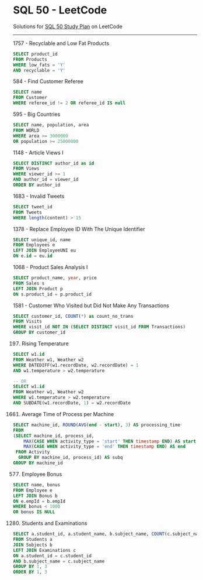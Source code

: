 # SQL 50 - LeetCode
Solutions for [SQL 50 Study Plan](https://leetcode.com/studyplan/top-sql-50/) on LeetCode

---

1757 - Recyclable and Low Fat Products
```sql
SELECT product_id
FROM Products
WHERE low_fats = 'Y'
AND recyclable = 'Y'
```

584 - Find Customer Referee
```sql
SELECT name 
FROM Customer 
WHERE referee_id != 2 OR referee_id IS null
```

595 - Big Countries
```sql
SELECT name, population, area
FROM WORLD
WHERE area >= 3000000
OR population >= 25000000
```

1148 - Article Views I
```sql
SELECT DISTINCT author_id as id
FROM Views
WHERE viewer_id >= 1
AND author_id = viewer_id
ORDER BY author_id
```

1683 - Invalid Tweets
```sql
SELECT tweet_id
FROM Tweets
WHERE length(content) > 15
```

1378 - Replace Employee ID With The Unique 
Identifier
```sql
SELECT unique_id, name
FROM Employees e
LEFT JOIN EmployeeUNI eu
ON e.id = eu.id
```

1068 - Product Sales Analysis I
```sql
SELECT product_name, year, price
FROM Sales s
LEFT JOIN Product p
ON s.product_id = p.product_id
```

1581 - Customer Who Visited but Did Not Make Any Transactions
```sql
SELECT customer_id, COUNT(*) as count_no_trans
FROM Visits 
WHERE visit_id NOT IN (SELECT DISTINCT visit_id FROM Transactions)
GROUP BY customer_id
```

197. Rising Temperature 
```sql
SELECT w1.id 
FROM Weather w1, Weather w2
WHERE DATEDIFF(w1.recordDate, w2.recordDate) = 1
AND w1.temperature > w2.temperature

-- OR
SELECT w1.id
FROM Weather w1, Weather w2
WHERE w1.temperature > w2.temperature
AND SUBDATE(w1.recordDate, 1) = w2.recordDate
```

1661. Average Time of Process per Machine
```sql
SELECT machine_id, ROUND(AVG(end - start), 3) AS processing_time
FROM 
(SELECT machine_id, process_id, 
    MAX(CASE WHEN activity_type = 'start' THEN timestamp END) AS start,
    MAX(CASE WHEN activity_type = 'end' THEN timestamp END) AS end
 FROM Activity 
  GROUP BY machine_id, process_id) AS subq
GROUP BY machine_id
```

577. Employee Bonus
```sql
SELECT name, bonus
FROM Employee e
LEFT JOIN Bonus b
ON e.empId = b.empId
WHERE bonus < 1000
OR bonus IS NULL
```

1280. Students and Examinations
```sql
SELECT a.student_id, a.student_name, b.subject_name, COUNT(c.subject_name) AS attended_exams
FROM Students a
JOIN Subjects b
LEFT JOIN Examinations c
ON a.student_id = c.student_id
AND b.subject_name = c.subject_name
GROUP BY 1, 3
ORDER BY 1, 3 
```